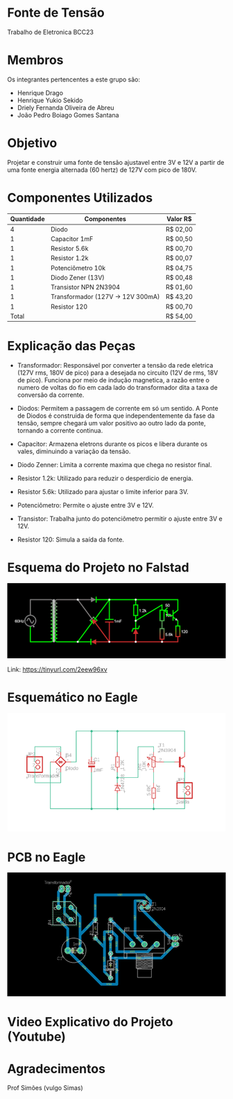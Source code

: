 # Fonte de Tensão
Trabalho de Eletronica BCC23


# Membros
Os integrantes pertencentes a este grupo são:
  - Henrique Drago
  - Henrique Yukio Sekido
  - Driely Fernanda Oliveira de Abreu
   - João Pedro Boiago Gomes Santana
  
# Objetivo
Projetar e construir uma fonte de tensão ajustavel entre 3V e 12V a partir de uma fonte energia alternada (60 hertz) de 127V com pico de 180V.


# Componentes Utilizados
| Quantidade | Componentes                       | Valor R$ |
|------------|-----------------------------------|----------|
| 4          | Diodo                             | R$ 02,00 |
| 1          | Capacitor 1mF                     | R$ 00,50 |
| 1          | Resistor 5.6k                     | R$ 00,70 |
| 1          | Resistor 1.2k                     | R$ 00,07 |
| 1          | Potenciômetro  10k                | R$ 04,75 |
| 1          | Diodo Zener (13V)                 | R$ 00,48 |
| 1          | Transistor NPN 2N3904             | R$ 01,60 |
| 1          | Transformador (127V -> 12V 300mA) | R$ 43,20 |
| 1          | Resistor 120                      | R$ 00,70 |
| Total      |                                   | R$ 54,00 |


# Explicação das Peças

- Transformador: Responsável por converter a tensão da rede eletrica (127V rms, 180V de pico) para a desejada no circuito (12V de rms, 18V de pico). Funciona por meio de indução magnetica, a razão entre o numero de voltas do fio em cada lado do transformador dita a taxa de conversão da corrente.

- Diodos: Permitem a passagem de corrente em só um sentido. A Ponte de Diodos é construida de forma que independentemente da fase da tensão, sempre chegará um valor positivo ao outro lado da ponte, tornando a corrente continua.

- Capacitor: Armazena eletrons durante os picos e libera durante os vales, diminuindo a variação da tensão.

- Diodo Zenner: Limita a corrente maxima que chega no resistor final.

- Resistor 1.2k: Utilizado para reduzir o desperdicio de energia.

- Resistor 5.6k: Utilizado para ajustar o limite inferior para 3V.

- Potenciômetro: Permite o ajuste entre 3V e 12V.

- Transistor: Trabalha junto do potenciômetro permitir o ajuste entre 3V e 12V.

- Resistor 120: Simula a saída da fonte.


# Esquema do Projeto no Falstad

<img src="./Imagens/Imagem Falstad.png">

Link: https://tinyurl.com/2eew96xv


# Esquemático no Eagle

<img src="./Imagens/Imagem Eagle.png">

# PCB no Eagle

<img src="./Imagens/Imagem PCB.png">

# Video Explicativo do Projeto (Youtube)


# Agradecimentos
Prof Simões (vulgo Simas)




